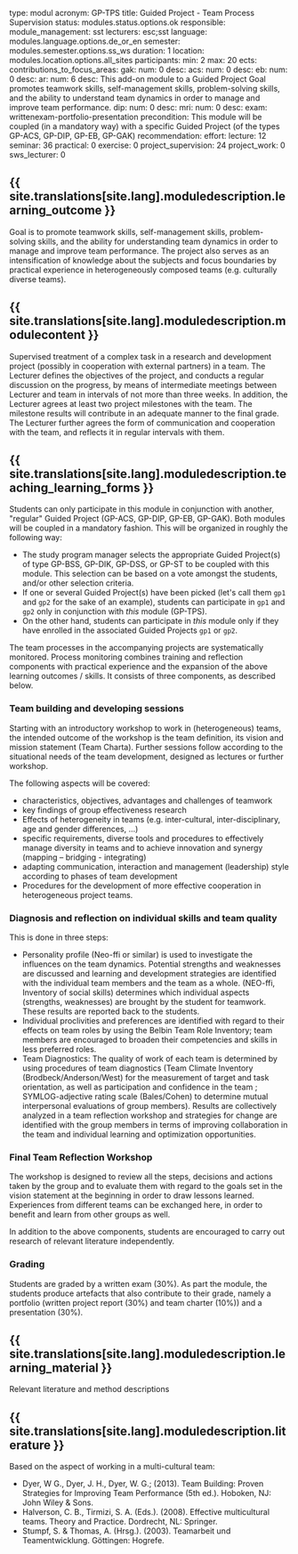 type: modul
acronym: GP-TPS
title: Guided Project - Team Process Supervision
status: modules.status.options.ok
responsible: 
    module_management: sst
    lecturers: esc;sst
language: modules.language.options.de_or_en
semester: modules.semester.options.ss_ws
duration: 1
location: modules.location.options.all_sites
participants: 
    min: 2
    max: 20
ects: 
    contributions_to_focus_areas:
        gak: 
            num: 0
            desc:
        acs: 
            num: 0
            desc:
        eb: 
            num: 0
            desc:
        ar: 
            num: 6
            desc: This add-on module to a Guided Project Goal promotes teamwork skills, 
                self-management skills, problem-solving skills, and the ability to understand 
                team dynamics in order to manage and improve team performance.
        dip: 
            num: 0
            desc:
        mri: 
            num: 0
            desc:
exam: writtenexam-portfolio-presentation 
precondition: This module will be coupled (in a mandatory way) with a specific Guided Project 
    (of the types GP-ACS, GP-DIP, GP-EB, GP-GAK)
recommendation: 
effort:
    lecture: 12
    seminar: 36
    practical: 0
    exercise: 0
    project_supervision: 24
    project_work: 0
sws_lecturer: 0  


## {{ site.translations[site.lang].moduledescription.learning_outcome }}
<!-- Learning Outcome -->

Goal is to promote teamwork skills, self-management skills, problem-solving skills, and the ability for 
understanding team dynamics in order to manage and improve team performance. The project also serves 
as an intensification of knowledge about the subjects 
and focus boundaries by practical experience in heterogeneously composed teams (e.g. culturally diverse teams).


  
## {{ site.translations[site.lang].moduledescription.modulecontent }}
<!-- Modulinhalt -->

Supervised treatment of a complex task in a research and development project (possibly in cooperation with 
external partners) in a team. The Lecturer defines the objectives of the project, and conducts a regular 
discussion on the progress, by means of intermediate meetings between Lecturer and team in intervals of 
not more than three weeks. In addition, the Lecturer agrees at least two project milestones with the team. 
The milestone results will contribute in an adequate manner to the final grade. The Lecturer further agrees 
the form of communication and cooperation with the team, and reflects it in regular intervals with them.



## {{ site.translations[site.lang].moduledescription.teaching_learning_forms }}
<!-- Lehr- und Lernformen -->

Students can only participate in this module in conjunction with another, "regular" Guided Project 
(GP-ACS, GP-DIP, GP-EB, GP-GAK). Both modules will be coupled in a mandatory fashion. This will be organized 
in roughly the following way:
* The study program manager selects the appropriate Guided Project(s) of type GP-BSS, GP-DIK, GP-DSS, or GP-ST
    to be coupled with this module. This selection can be based on a vote amongst the students, and/or other selection
    criteria.
* If one or several Guided Project(s) have been picked (let's call them `gp1` and `gp2` for the sake of an example), 
    students can participate in `gp1` and `gp2` only in conjunction with _this_ module (GP-TPS). 
* On the other hand, students can participate in _this_ module only if they have enrolled in the associated Guided 
    Projects `gp1` or `gp2`. 

The team processes in the accompanying projects are systematically monitored. Process monitoring combines training and reflection components 
with practical experience and the expansion of the above learning outcomes / skills. It consists of three components, 
as described below.

### Team building and developing sessions

Starting with an introductory workshop to work in (heterogeneous) teams, the intended outcome of the workshop is the team definition, its vision and mission statement (Team Charta). Further sessions follow according to the situational needs of the team development, designed as lectures or further workshop.

The following aspects will be covered:
* characteristics, objectives, advantages and challenges of teamwork
* key findings of group effectiveness research
* Effects of heterogeneity in teams (e.g. inter-cultural, inter-disciplinary, age and gender differences, ...)
* specific requirements, diverse tools and procedures to effectively manage diversity in teams and 
    to achieve innovation and synergy (mapping – bridging  - integrating)
* adapting communication, interaction and management (leadership) style according to phases of team development 
* Procedures for the development of more effective cooperation in heterogeneous project teams.


### Diagnosis and reflection on individual skills and team quality 

This is done in three steps:
* Personality profile (Neo-ffi or similar) is used to investigate the influences on the team dynamics. Potential strengths and weaknesses are discussed and learning and development strategies are identified with the individual team members and the team as a whole.
(NEO-ffi, Inventory of social skills) determines which individual aspects (strengths, weaknesses) 
are brought by the student for teamwork. These results are reported back to the students.
* Individual proclivities and preferences are identified with regard to their effects on team roles by using the Belbin Team Role Inventory; team members are encouraged to broaden their competencies and skills in less preferred roles.
* Team Diagnostics: The quality of work of each team is determined by using procedures of team diagnostics 
(Team Climate Inventory (Brodbeck/Anderson/West) for the measurement of target and task orientation, as well as participation and confidence 
in the team ; SYMLOG-adjective rating scale  (Bales/Cohen) to determine mutual 
interpersonal evaluations of group members). Results are collectively analyzed in a team reflection 
workshop and strategies for change are identified with the group members in terms of improving collaboration in the team and individual learning and optimization opportunities.

### Final Team Reflection Workshop
 
The workshop is designed to review all the steps, decisions and actions taken by the group and to evaluate them with regard to the goals set in the vision statement at the beginning in order to draw lessons learned. 
 Experiences from different teams can be exchanged here, in order to benefit and learn from other groups as well. 

In addition to the above components, students are encouraged to carry out research of relevant literature independently.

### Grading

Students are graded by a written exam (30%). As part the module, the students produce artefacts that also contribute
to their grade, namely a portfolio (written project report (30%) and team charter (10%)) and a presentation (30%).


## {{ site.translations[site.lang].moduledescription.learning_material }}
<!-- Zur Verfügung gestelltes Lehrmaterial -->

Relevant literature and method descriptions


## {{ site.translations[site.lang].moduledescription.literature }}
<!-- Weiterführende Literatur -->

Based on the aspect of working in a multi-cultural team:

* Dyer, W G., Dyer, J. H., Dyer, W. G.; (2013). Team Building: Proven Strategies for Improving Team Performance (5th ed.). 
    Hoboken, NJ: John Wiley & Sons.
* Halverson, C. B., Tirmizi, S. A. (Eds.). (2008). Effective multicultural teams. Theory and Practice. Dordrecht, NL: Springer.
* Stumpf, S. & Thomas, A. (Hrsg.). (2003). Teamarbeit und Teamentwicklung. Göttingen: Hogrefe.
